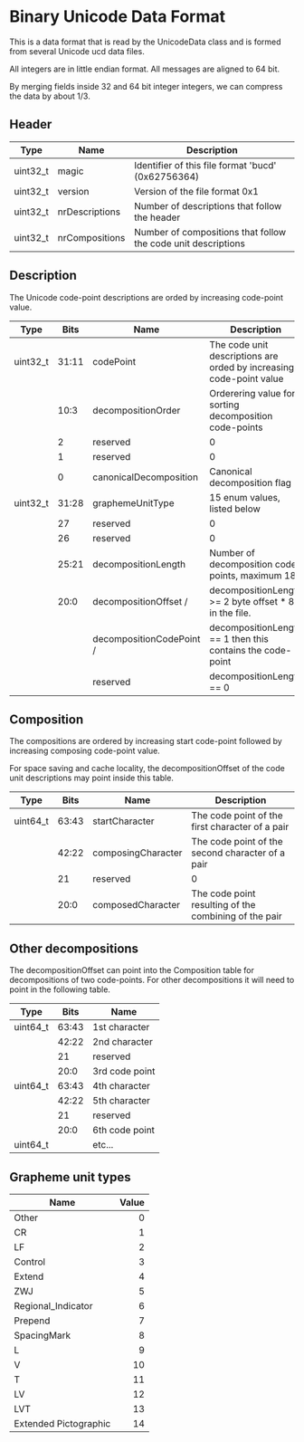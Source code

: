 # Binary Unicode Data Format
This is a data format that is read by the UnicodeData class and is formed from
several Unicode ucd data files.

All integers are in little endian format.
All messages are aligned to 64 bit.

By merging fields inside 32 and 64 bit integer integers, we can compress the data by about 1/3.

## Header

 | Type     | Name                    | Description                                                              | 
 | -------- | ----------------------- | ------------------------------------------------------------------------ |
 | uint32_t | magic                   | Identifier of this file format 'bucd' (0x62756364)                       |
 | uint32_t | version                 | Version of the file format 0x1                                           |
 | uint32_t | nrDescriptions          | Number of descriptions that follow the header                  |
 | uint32_t | nrCompositions          | Number of compositions that follow the code unit descriptions  |

## Description
The Unicode code-point descriptions are orded by increasing code-point value.

 | Type     | Bits  | Name                     | Description                                                              | 
 | -------- | ----- | ------------------------ | ------------------------------------------------------------------------ |
 | uint32_t | 31:11 | codePoint                | The code unit descriptions are orded by increasing code-point value      |
 |          | 10:3  | decompositionOrder       | Orderering value for sorting decomposition code-points                   |
 |          | 2     | reserved                 | 0                                                                        |
 |          | 1     | reserved                 | 0                                                                        |
 |          | 0     | canonicalDecomposition   | Canonical decomposition flag                                             |
 | uint32_t | 31:28 | graphemeUnitType         | 15 enum values, listed below                                             |
 |          | 27    | reserved                 | 0                                                                        |
 |          | 26    | reserved                 | 0                                                                        |
 |          | 25:21 | decompositionLength      | Number of decomposition code points, maximum 18                          |
 |          | 20:0  | decompositionOffset /    | decompositionLength >= 2 byte offset * 8 in the file.                    |
 |          |       | decompositionCodePoint / | decompositionLength == 1 then this contains the code-point               |
 |          |       | reserved                 | decompositionLength == 0                                                 |
 
## Composition
The compositions are ordered by increasing start code-point followed by increasing composing
code-point value.

For space saving and cache locality, the decompositionOffset of the code unit descriptions may point inside this table.

 | Type     | Bits  | Name                    | Description                                                              | 
 | -------- | ----- | ----------------------- | ------------------------------------------------------------------------ |
 | uint64_t | 63:43 | startCharacter          | The code point of the first character of a pair                          |
 |          | 42:22 | composingCharacter      | The code point of the second character of a pair                         |
 |          | 21    | reserved                | 0                                                                        |
 |          | 20:0  | composedCharacter       | The code point resulting of the combining of the pair                    |

## Other decompositions
The decompositionOffset can point into the Composition table for decompositions of two code-points.
For other decompositions it will need to point in the following table.

 | Type     | Bits  | Name                    |
 | -------- | ----- | ----------------------- |
 | uint64_t | 63:43 | 1st character           |
 |          | 42:22 | 2nd character           |
 |          | 21    | reserved                |
 |          | 20:0  | 3rd code point          |
 | uint64_t | 63:43 | 4th character           |
 |          | 42:22 | 5th character           |
 |          | 21    | reserved                |
 |          | 20:0  | 6th code point          |
 | uint64_t |       | etc...                  |


## Grapheme unit types

 | Name                  | Value |
 | --------------------- | -----:|
 | Other                 |     0 |
 | CR                    |     1 |
 | LF                    |     2 |
 | Control               |     3 |
 | Extend                |     4 |
 | ZWJ                   |     5 |
 | Regional_Indicator    |     6 |
 | Prepend               |     7 |
 | SpacingMark           |     8 |
 | L                     |     9 |
 | V                     |    10 |
 | T                     |    11 |
 | LV                    |    12 |
 | LVT                   |    13 |
 | Extended Pictographic |    14 |